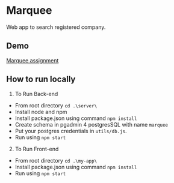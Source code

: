 
# Marquee

Web app to search registered company.

## Demo
[Marquee assignment](https://youtu.be/Z44SYMHjAdI)

## How to run locally
1. To Run Back-end
- From root directory `cd .\server\`
- Install node and npm
- Install package.json using command `npm install`
- Create schema in pgadmin 4 postgresSQL with name `marquee`
- Put your postgres credentials in `utils/db.js`.
- Run using `npm start`

2. To Run Front-end
- From root directory `cd .\my-app\`
- Install package.json using command `npm install`
- Run using `npm start`
